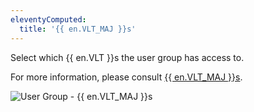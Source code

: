 ```yaml
---
eleventyComputed:
  title: '{{ en.VLT_MAJ }}s'
---
```

Select which {{ en.VLT }}s the user group has access to.  

For more information, please consult [{{ en.VLT_MAJ }}s](/server/web-interface/vault/).  

![User Group - {{ en.VLT_MAJ }}s](https://webdevolutions.azureedge.net/docs/en/server/ServerOp8011.png)
